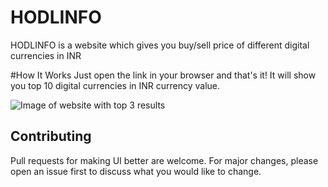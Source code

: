 # HODLINFO
HODLINFO is a website which gives you buy/sell price of different digital currencies in INR

#How It Works 
Just open the link in your browser and that's it! It will show you top 10 digital currencies in INR currency value.

![Image of website with top 3 results](https://ibb.co/1XqZtHB)



## Contributing
Pull requests for making UI better are welcome. For major changes, please open an issue first to discuss what you would like to change.
